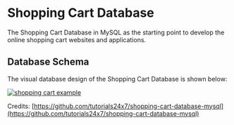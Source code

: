 # Shopping Cart Database

The Shopping Cart Database in MySQL as the starting point to develop the online shopping cart websites and applications.

## Database Schema

The visual database design of the Shopping Cart Database is shown below:

[![shopping cart example](http://www.plantuml.com/plantuml/png/xLTDRnen4BtxLxZA1TH63QdIIWYXq2Pfa4WgfQkgFKLcFG6BtVNMzX9G4tvxRRDyh6q42abwAITuCtwUZ-UnEPMA25Ma2K9lADon370-WcbjKiUjVdlIUjzlBmsAz1Cm5iWKKrCymQqMhaNl3YukElfJn-qsGaD60Ki50hYQvY3dG0fgoAb4I8vObXD1KfneIkE1kT2sDKFACnuF1K_rZg80XERxubW7UiiKfBYE_o2Ctzf0CQEutiIVkr-xrr7j-AYkBGUvuBI8LPUw1iFXeN9KDF6FpisNoyvDhN5aiLom69huelUj4zKQnmQYJCQyo5GL_LqGMuqc_dxLwVKCwqU3arYniMQ8kjU_3DWmO2o0AA0TpN7MYSwZxjMvHekS1j2OPmhCRj7vpmWzhfL1mO2BwGvL848JUEdgQ1DO9Vpfn82wGIIg6ifAoAGOUE2cuCh2tngwfxTffbUijZpPQKS1OmRtUqXZjsgL-GkYM3PmUvuN_OJ98T2Tshxqth7nYWosflSAlTrUuaA2s5Tris1eiaXJ8gRpyjhmDB6U8MuZNkH4oo7FzpZFczfj1x1qGCYet54MN50G-yv5I_8wW_4vPg0I99DcmlBiYNBSa77CgQ_5aC9Iw-W8H15Lo9V8rmRxn4mbIAdhP70tBpw2p3zZmInaqO-u8acrnqPrPy7kApAf0dB8yjpEp8gRpwarcd9t-eSbDj0oe86mxfYGwfgauDAaZD84GfQ4R5Z1-wmodkpSWfImnAFG3vf623psxZ9xBAgOJdlCiXZyUq-dBVphy1bKPUIoLLJFMCjPk9YpO3Lp8kMzrlqbaSELxOFjBw4fovnHFDOZami7531WzYtgbiI4sEC3mxA6CbrfNhbST5VkRCZU8qoeVteU_qjy9ualNeVXH_C2xVgzApsM5wRZuE_WlSusBLqww1KXtjNVdCU7myE71wir7otfqJApHrvwpt-ZobFSMUGycikbLTHp2b8iO2DrjFOKAM6B1F05o_f5NbaICAosM0Hi4NiKrm6lvyiwEfLn7Tpgc9PkD-cl29tgwMF-HFy5)](http://www.plantuml.com/plantuml/png/xLTDRnen4BtxLxZA1TH63QdIIWYXq2Pfa4WgfQkgFKLcFG6BtVNMzX9G4tvxRRDyh6q42abwAITuCtwUZ-UnEPMA25Ma2K9lADon370-WcbjKiUjVdlIUjzlBmsAz1Cm5iWKKrCymQqMhaNl3YukElfJn-qsGaD60Ki50hYQvY3dG0fgoAb4I8vObXD1KfneIkE1kT2sDKFACnuF1K_rZg80XERxubW7UiiKfBYE_o2Ctzf0CQEutiIVkr-xrr7j-AYkBGUvuBI8LPUw1iFXeN9KDF6FpisNoyvDhN5aiLom69huelUj4zKQnmQYJCQyo5GL_LqGMuqc_dxLwVKCwqU3arYniMQ8kjU_3DWmO2o0AA0TpN7MYSwZxjMvHekS1j2OPmhCRj7vpmWzhfL1mO2BwGvL848JUEdgQ1DO9Vpfn82wGIIg6ifAoAGOUE2cuCh2tngwfxTffbUijZpPQKS1OmRtUqXZjsgL-GkYM3PmUvuN_OJ98T2Tshxqth7nYWosflSAlTrUuaA2s5Tris1eiaXJ8gRpyjhmDB6U8MuZNkH4oo7FzpZFczfj1x1qGCYet54MN50G-yv5I_8wW_4vPg0I99DcmlBiYNBSa77CgQ_5aC9Iw-W8H15Lo9V8rmRxn4mbIAdhP70tBpw2p3zZmInaqO-u8acrnqPrPy7kApAf0dB8yjpEp8gRpwarcd9t-eSbDj0oe86mxfYGwfgauDAaZD84GfQ4R5Z1-wmodkpSWfImnAFG3vf623psxZ9xBAgOJdlCiXZyUq-dBVphy1bKPUIoLLJFMCjPk9YpO3Lp8kMzrlqbaSELxOFjBw4fovnHFDOZami7531WzYtgbiI4sEC3mxA6CbrfNhbST5VkRCZU8qoeVteU_qjy9ualNeVXH_C2xVgzApsM5wRZuE_WlSusBLqww1KXtjNVdCU7myE71wir7otfqJApHrvwpt-ZobFSMUGycikbLTHp2b8iO2DrjFOKAM6B1F05o_f5NbaICAosM0Hi4NiKrm6lvyiwEfLn7Tpgc9PkD-cl29tgwMF-HFy5)

Credits: [https://github.com/tutorials24x7/shopping-cart-database-mysql](https://github.com/tutorials24x7/shopping-cart-database-mysql)
